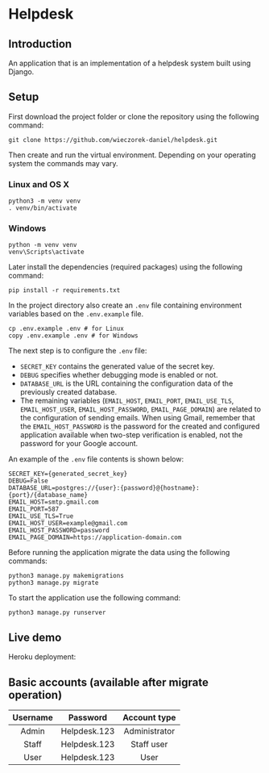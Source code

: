 # Helpdesk
## Introduction
An application that is an implementation of a helpdesk system built using Django.

## Setup
First download the project folder or clone the repository using the following command:
```shell
git clone https://github.com/wieczorek-daniel/helpdesk.git
```
Then create and run the virtual environment. Depending on your operating system the commands may vary.

### Linux and OS X
```shell
python3 -m venv venv
. venv/bin/activate
```

### Windows
```shell
python -m venv venv
venv\Scripts\activate
```

Later install the dependencies (required packages) using the following command:
```shell
pip install -r requirements.txt
```
In the project directory also create an `.env` file containing environment variables based on the `.env.example` file.
```shell
cp .env.example .env # for Linux
copy .env.example .env # for Windows
```
The next step is to configure the `.env` file:
- `SECRET_KEY` contains the generated value of the secret key.
- `DEBUG` specifies whether debugging mode is enabled or not.
- `DATABASE_URL` is the URL containing the configuration data of the previously created database.
- The remaining variables (`EMAIL_HOST`, `EMAIL_PORT`, `EMAIL_USE_TLS`, `EMAIL_HOST_USER`, `EMAIL_HOST_PASSWORD`, `EMAIL_PAGE_DOMAIN`) are related to the configuration of sending emails. When using Gmail, remember that the `EMAIL_HOST_PASSWORD` is the password for the created and configured application available when two-step verification is enabled, not the password for your Google account.

An example of the `.env` file contents is shown below:
```shell
SECRET_KEY={generated_secret_key}
DEBUG=False
DATABASE_URL=postgres://{user}:{password}@{hostname}:{port}/{database_name}
EMAIL_HOST=smtp.gmail.com
EMAIL_PORT=587
EMAIL_USE_TLS=True
EMAIL_HOST_USER=example@gmail.com
EMAIL_HOST_PASSWORD=password
EMAIL_PAGE_DOMAIN=https://application-domain.com
```
Before running the application migrate the data using the following commands:
```shell
python3 manage.py makemigrations
python3 manage.py migrate
```
To start the application use the following command:
```shell
python3 manage.py runserver
```

## Live demo
Heroku deployment: 

## Basic accounts (available after migrate operation)
| Username | Password     | Account type  |
| :---:    | :---:        | :---:         |
| Admin    | Helpdesk.123 | Administrator |
| Staff    | Helpdesk.123 | Staff user    |
| User     | Helpdesk.123 | User          |

